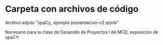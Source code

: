 # Carpeta con archivos de código

Archivo adjuto "spaCy_ ejemplo presentacion-v2.ipynb" 

Necesario para la clase de Desarollo de Proyectos I de MCD, exposición de spaCY.
